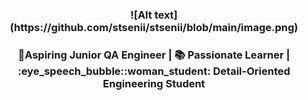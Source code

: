 <h3 align="center"> ![Alt text](https://github.com/stsenii/stsenii/blob/main/image.png)

<h3 align="center"> 🚀Aspiring Junior QA Engineer |  📚 Passionate Learner  | :eye_speech_bubble::woman_student: Detail-Oriented Engineering Student
<!--<h3 align="center">
**stsenii/stsenii** is a ✨ _special_ ✨ repository because its `README.md` (this file) appears on your GitHub profile.

Here are some ideas to get you started:

- 🚀 **Aspiring Junior QA Engineer | Passionate Learner | Detail-Oriented Engineering Student**
- 🌱 I’m currently learning ...
- 👯 I’m looking to collaborate on ...
- 🤔 I’m looking for help with ...
- 💬 Ask me about ...
- 📫 How to reach me: ...
- 😄 Pronouns: ...
- ⚡ Fun fact: ...
-->
